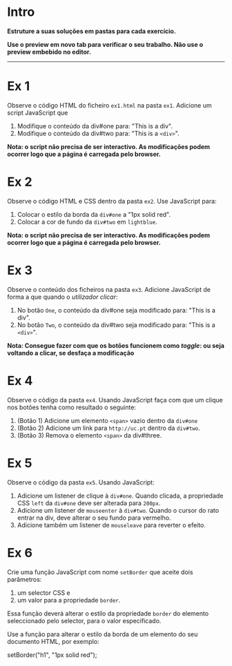 # Intro


__Estruture a suas soluções em pastas para cada exercício.__

__Use o preview em novo tab para verificar o seu trabalho. Não use o preview embebido no editor.__

--------


# Ex 1

Observe o código HTML do ficheiro `ex1.html` na pasta `ex1`.
Adicione um script JavaScript que

1. Modifique o conteúdo da div#one para: "This is a div".
2. Modifique o conteúdo da div#two para: "This is a `<div>`".


**Nota: o script não precisa de ser interactivo. As modificações podem ocorrer logo que a página é carregada pelo browser.**


# Ex 2
Observe o código HTML e CSS dentro da pasta `ex2`. Use JavaScript para:

1. Colocar o estilo da borda da `div#one` a "1px solid red".  
2. Colocar a cor de fundo da `div#two` em `lightblue`.


**Nota: o script não precisa de ser interactivo. As modificações podem ocorrer logo que a página é carregada pelo browser.**


# Ex 3
Observe o conteúdo dos ficheiros na pasta `ex3`.
Adicione JavaScript de forma a que quando o *utilizador clicar*:

1. No botão `One`, o conteúdo da div#one seja modificado para: "This is a div".
2. No botão `Two`, o conteúdo da div#two seja modificado para: "This is a `<div>`".

**Nota: Consegue fazer com que os botões funcionem como *toggle*: ou seja voltando a clicar, se desfaça a modificação**


# Ex 4
Observe o código da pasta `ex4`. Usando JavaScript faça com que um clique nos botões tenha como resultado o seguinte:
1. (Botão 1) Adicione um elemento `<span>` vazio dentro da `div#one`
2. (Botão 2) Adicione um link para `http://uc.pt` dentro da `div#two`.
3. (Botão 3) Remova o elemento `<span>` da div#three.

# Ex 5
Observe o código da pasta `ex5`. Usando JavaScript:

1. Adicione um listener de clique à `div#one`. Quando clicada, a propriedade CSS `left` da `div#one` deve ser alterada para `200px`.
2. Adicione um listener de `mouseenter` à `div#two`. Quando o cursor do rato entrar na div, deve alterar o seu fundo para vermelho.
3. Adicione também um listener de `mouseleave` para reverter o efeito.

# Ex 6
Crie uma função JavaScript com nome `setBorder` que aceite dois parâmetros: 
1. um selector CSS e
2. um valor para a propriedade `border`.

Essa função deverá alterar o estilo da propriedade `border` do elemento seleccionado pelo selector, para o valor especificado.

Use a função para alterar o estilo da borda de um elemento do seu documento HTML, por exemplo:

setBorder("h1", "1px solid red");

